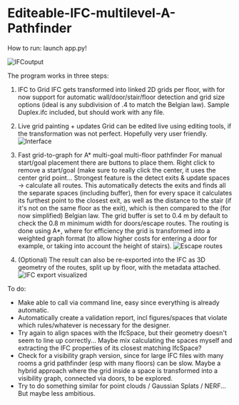 # Editeable-IFC-multilevel-A-Pathfinder
How to run: launch app.py!

![IFCoutput](https://github.com/user-attachments/assets/ffbaa049-91d3-4f99-a91b-a2b46688e471)

The program works in three steps:
1) IFC to Grid
    IFC gets transformed into linked 2D grids per floor, with for now support for automatic wall/door/stair/floor detection and grid size options (ideal is any subdivision of .4 to match the Belgian law). Sample Duplex.ifc included, but should work with any file.
2) Live grid painting + updates
    Grid can be edited live using editing tools, if the transformation was not perfect. Hopefully very user friendly.
![Interface](https://github.com/user-attachments/assets/1d1ba649-ce6e-4f5a-bccf-71059351fbd7)
3) Fast grid-to-graph for A* multi-goal multi-floor pathfinder
    For manual start/goal placement there are buttons to place them. Right click to remove a start/goal (make sure to really click the center, it uses the center grid point... Strongest feature is the detect exits & update spaces -> calculate all routes. This automatically detects the exits and finds all the separate spaces (including buffer), then for every space it calculates its furthest point to the closest exit, as well as the distance to the stair (if it's not on the same floor as the exit), which is then compared to the (for now simplified) Belgian law. The grid buffer is set to 0.4 m by default to check the 0.8 m minimum width for doors/escape routes. The routing is done using A*, where for efficiency the grid is transformed into a weighted graph format (to allow higher costs for entering a door for example, or taking into account the height of stairs).
![Escape routes](https://github.com/user-attachments/assets/127e4bb1-058d-4f4e-826f-797ae1bf8f08)

4) (Optional) The result can also be re-exported into the IFC as 3D geometry of the routes, split up by floor, with the metadata attached.
![IFC export visualized](https://github.com/user-attachments/assets/f31ebd99-1876-4905-acac-0d0333cb5664)

To do:
- Make able to call via command line, easy since everything is already automatic.
- Automatically create a validation report, incl figures/spaces that violate which rules/whatever is necessary for the designer.
- Try again to align spaces with the IfcSpace, but their geometry doesn't seem to line up correctly... Maybe mix calculating the spaces myself and extracting the IFC properties of its closest matching IfcSpace?
- Check for a visibility graph version, since for large IFC files with many rooms a grid pathfinder (esp with many floors) can be slow. Maybe a hybrid approach where the grid inside a space is transformed into a visibility graph, connected via doors, to be explored.
- Try to do something similar for point clouds / Gaussian Splats / NERF... But maybe less ambitious.
